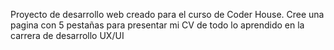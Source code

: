 Proyecto de desarrollo web creado para el curso de Coder House.
Cree una pagina con 5 pestañas para presentar mi CV de todo lo aprendido en la carrera de desarrollo UX/UI